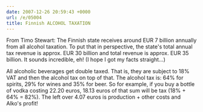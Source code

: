 ```yaml
---
date: 2007-12-26 20:59:43 +0000
url: /e/05004
title: Finnish ALCOHOL TAXATION
---
```


From Timo Stewart:
The Finnish state receives around EUR 7 billion annually from all alcohol
taxation. To put that in perspective, the state's total annual tax revenue
is approx. EUR 30 billion and total revenue is approx. EUR 35 billion. It
sounds incredible, eh! (I hope I got my facts straight...)

All alcoholic beverages get double taxed. That is, they are subject to 18%
VAT and then the alcohol tax on top of that. The alcohol tax is: 64% for
spirits, 29% for wines and 35% for beer. So for example, if you buy a
bottle of vodka costing 22.20 euros, 18.13 euros of that sum will be tax
(18% + 64% = 82%). The left over 4.07 euros is production + other costs and                                                                                              Alko's profit!
